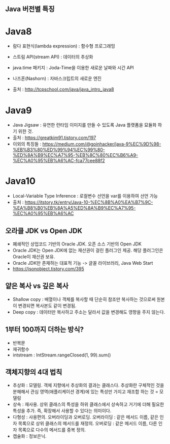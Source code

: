 ## Java 버전별 특징

# Java8
- 람다 표현식(lambda expression) : 함수형 프로그래밍
- 스트림 API(stream API) : 데이터의 추상화
- java.time 패키지 : Joda-Time을 이용한 새로운 날짜와 시간 API
- 나즈혼(Nashorn) : 자바스크립트의 새로운 엔진

- 출처 : http://tcpschool.com/java/java_intro_java8

# Java9
- Java Jigsaw : 유연한 런타임 이미지를 만들 수 있도록 Java 플랫폼을 묘듈화 하기 위한 것.
- 출처 : https://greatkim91.tistory.com/197
- 이외의 특징들 : https://medium.com/@goinhacker/java-9%EC%9D%98-%EB%B3%80%ED%99%94%EC%99%80-%ED%8A%B9%EC%A7%95-%EB%8C%80%EC%B6%A9-%EC%A0%95%EB%A6%AC-fca77cee88f2

# Java10
- Local-Variable Type Inference : 로컬변수 선언을 var를 이용하여 선언 가능
- 출처 : https://itstory.tk/entry/Java-10-%EC%8B%A0%EA%B7%9C-%EA%B8%B0%EB%8A%A5%ED%8A%B9%EC%A7%95-%EC%A0%95%EB%A6%AC

## 오라클 JDK vs Open JDK
- 폐쇄적인 상업코드 기반의 Oracle JDK. 오픈 소스 기반의 Open JDK
- Oracle JDK는 Open JDK에 없는 재산권이 걸린 플러그인 제공. 해당 플러그인은 Oracle이 재산권 보유.
- Oracle JDK만 존재하는 대표적 기능 -> 글꼴 라이브러리, Java Web Start
- https://jsonobject.tistory.com/395

## 얕은 복사 vs 깊은 복사
- Shallow copy : 배열이나 객체를 복사할 때 단순히 참조만 복사하는 것으로써 원본이 변경되면 복사본도 같이 변경됨.
- Deep copy : 데이터만 복사하고 주소는 달라서 값을 변경해도 영향을 주지 않는다.

## 1부터 100까지 더하는 방식?
- 반복문
- 재귀함수
- intstream : IntStream.rangeClosed(1, 99).sum()

## 객체지향의 4대 법칙
- 추상화 : 모델링. 객체 지향에서 추상화의 결과는 클래스다. 추상화란 구체적인 것을 분해해서 관심 영역(애플리케이션 경계)에 있는 특성만 가지고 재조합 하는 것 = 모델링
- 상속 : 재사용. 상위 클래스의 특성을 하위 클래스에서 상속하고 거기에 더해 필요한 특성을 추가. 즉, 확장해서 사용할 수 있다는 의미이다. 
- 다형성 : 사용편의. 오버라이딩과 오버로딩. 오버라이딩 : 같은 메서드 이름, 같은 인자 목록으로 상위 클래스의 메서드를 재정의.
오버로딩 : 같은 메서드 이름, 다른 인자 목록으로 다수의 메서드를 중복 정의.
- 캡슐화 : 정보은닉. 
